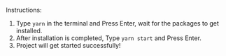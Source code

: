 Instructions:

1. Type `yarn` in the terminal and Press Enter, wait for the packages to get installed.
2. After installation is completed, Type `yarn start` and Press Enter.
3. Project will get started successfully!
